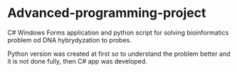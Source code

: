# Advanced-programming-project
C# Windows Forms application and python script for solving bioinformatics problem od DNA hybrydyzation to probes.

Python version was created at first so to understand the problem better and it is not done fully, then C# app was developed.
